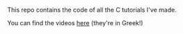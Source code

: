 This repo contains the code of all the C tutorials I've made.

You can find the videos [here](https://www.youtube.com/watch?v=GUSczMWWRIs&list=PLUmkCfbtjGPztmAADnmvEDQj15Aa3XzMt) (they're in Greek!)

